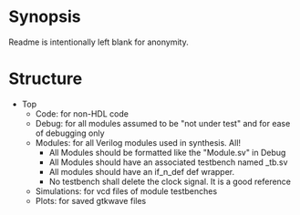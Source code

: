 # Synopsis

Readme is intentionally left blank for anonymity.  

# Structure

* Top
	* Code:		for non-HDL code
	* Debug:	for all modules assumed to be "not under test" and for ease of debugging only
	* Modules: 	for all Verilog modules used in synthesis.  All!
		* All Modules should be formatted like the "Module.sv" in Debug
		* All Modules should have an associated testbench named <Module Name>\_tb.sv
		* All modules should have an if_n_def def wrapper.
		* No testbench shall delete the clock signal.  It is a good reference
	* Simulations: 	for vcd files of module testbenches
	* Plots:	for saved gtkwave files

